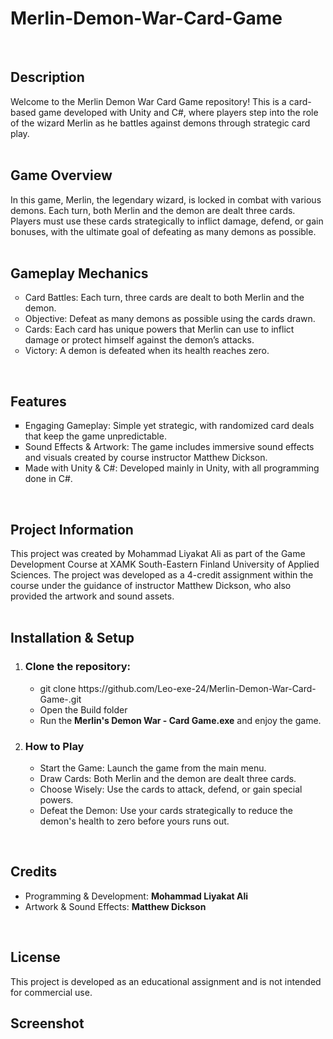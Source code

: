# Merlin-Demon-War-Card-Game
<br>
<h2>Description</h2>
Welcome to the Merlin Demon War Card Game repository! This is a card-based game developed with Unity and C#, where players step into the role of the wizard Merlin as he battles against demons through strategic card play.
<br>
<br>
<h2>Game Overview</h2>
In this game, Merlin, the legendary wizard, is locked in combat with various demons. Each turn, both Merlin and the demon are dealt three cards. Players must use these cards strategically to inflict damage, defend, or gain bonuses, with the ultimate goal of defeating as many demons as possible.
<br>
<br>
<h2>Gameplay Mechanics</h2>
<ul type = circle>
<li>Card Battles: Each turn, three cards are dealt to both Merlin and the demon.</li>
<li>Objective: Defeat as many demons as possible using the cards drawn.</li>
<li>Cards: Each card has unique powers that Merlin can use to inflict damage or protect himself against the demon’s attacks.</li>
<li>Victory: A demon is defeated when its health reaches zero.</li>
</ul>
<br>


<h2>Features</h2>
<ul type = square>
<li>Engaging Gameplay: Simple yet strategic, with randomized card deals that keep the game unpredictable.</li>
<li>Sound Effects & Artwork: The game includes immersive sound effects and visuals created by course instructor Matthew Dickson.</li>
<li>Made with Unity & C#: Developed mainly in Unity, with all programming done in C#.</li>
</ul>
<br>

<h2>Project Information</h2>
This project was created by Mohammad Liyakat Ali as part of the Game Development Course at XAMK South-Eastern Finland University of Applied Sciences. The project was developed as a 4-credit assignment within the course under the guidance of instructor Matthew Dickson, who also provided the artwork and sound assets.
<br>
<br>
<h2>Installation & Setup</h2>
<ol>
<li><h3>Clone the repository:</h3></li>
<ul>
  <li>git clone https://github.com/Leo-exe-24/Merlin-Demon-War-Card-Game-.git</li>
  <li>Open the Build folder</li>
  <li>Run the <b>Merlin's Demon War - Card Game.exe</b> and enjoy the game.</li>
</ul>  

<li><h3>How to Play</h3></li>
<ul>
<li>Start the Game: Launch the game from the main menu.</li>
<li>Draw Cards: Both Merlin and the demon are dealt three cards.</li>
<li>Choose Wisely: Use the cards to attack, defend, or gain special powers.</li>
<li>Defeat the Demon: Use your cards strategically to reduce the demon's health to zero before yours runs out.</li>
</ul>
</ol>
  <br>

<h2>Credits</h2>
<ul>
<li>Programming & Development: <b>Mohammad Liyakat Ali</b></li>
<li>Artwork & Sound Effects: <b>Matthew Dickson</b></li>
</ul>
<br>

<h2>License</h2>
This project is developed as an educational assignment and is not intended for commercial use.
<br>
<h2>Screenshot</h2>

